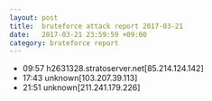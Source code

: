 ```yaml
---
layout: post
title:  bruteforce attack report 2017-03-21
date:   2017-03-21 23:59:59 +09:00
category: bruteforce report
---
```


* 09:57 h2631328.stratoserver.net[85.214.124.142]
* 17:43 unknown[103.207.39.113]
* 21:51 unknown[211.241.179.226]
